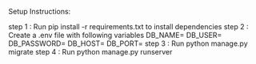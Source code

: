 Setup Instructions:

step 1 : Run pip install -r requirements.txt to install dependencies
step 2 : Create a .env file with following variables
        DB_NAME=
        DB_USER=
        DB_PASSWORD=
        DB_HOST=
        DB_PORT=
step 3 : Run python manage.py migrate
step 4 : Run python manage.py runserver